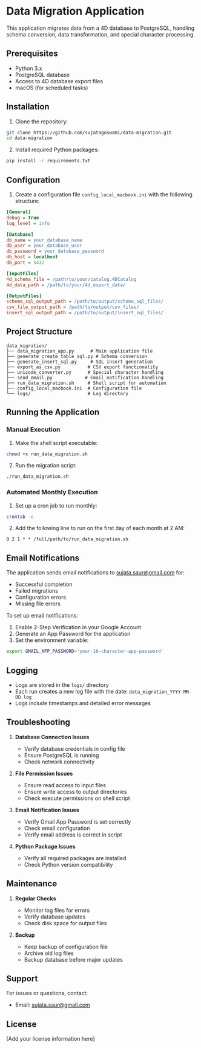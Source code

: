 # Data Migration Application
This application migrates data from a 4D database to PostgreSQL, handling schema conversion, data transformation, and special character processing.

## Prerequisites

- Python 3.x
- PostgreSQL database
- Access to 4D database export files
- macOS (for scheduled tasks)

## Installation

1. Clone the repository:
```bash
git clone https://github.com/sujatagoswami/data-migration.git
cd data-migration
```

2. Install required Python packages:
```bash
pip install -r requirements.txt
```

## Configuration

1. Create a configuration file `config_local_macbook.ini` with the following structure:
```ini
[General]
debug = True
log_level = info

[Database]
db_name = your_database_name
db_user = your_database_user
db_password = your_database_password
db_host = localhost
db_port = 5432

[InputFiles]
4d_schema_file = /path/to/your/catalog.4DCatalog
4d_data_path = /path/to/your/4d_export_data/

[OutputFiles]
schema_sql_output_path = /path/to/output/schema_sql_files/
csv_file_output_path = /path/to/output/csv_files/
insert_sql_output_path = /path/to/output/insert_sql_files/
```

## Project Structure

```
data_migration/
├── data_migration_app.py      # Main application file
├── generate_create_table_sql.py # Schema conversion
├── generate_insert_sql.py     # SQL insert generation
├── export_as_csv.py          # CSV export functionality
├── unicode_converter.py      # Special character handling
├── send_email.py            # Email notification handling
├── run_data_migration.sh     # Shell script for automation
├── config_local_macbook.ini  # Configuration file
└── logs/                     # Log directory
```

## Running the Application

### Manual Execution

1. Make the shell script executable:
```bash
chmod +x run_data_migration.sh
```

2. Run the migration script:
```bash
./run_data_migration.sh
```

### Automated Monthly Execution

1. Set up a cron job to run monthly:
```bash
crontab -e
```

2. Add the following line to run on the first day of each month at 2 AM:
```
0 2 1 * * /full/path/to/run_data_migration.sh
```

## Email Notifications

The application sends email notifications to sujata.saur@gmail.com for:
- Successful completion
- Failed migrations
- Configuration errors
- Missing file errors

To set up email notifications:
1. Enable 2-Step Verification in your Google Account
2. Generate an App Password for the application
3. Set the environment variable:
```bash
export GMAIL_APP_PASSWORD='your-16-character-app-password'
```

## Logging

- Logs are stored in the `logs/` directory
- Each run creates a new log file with the date: `data_migration_YYYY-MM-DD.log`
- Logs include timestamps and detailed error messages

## Troubleshooting

1. **Database Connection Issues**
   - Verify database credentials in config file
   - Ensure PostgreSQL is running
   - Check network connectivity

2. **File Permission Issues**
   - Ensure read access to input files
   - Ensure write access to output directories
   - Check execute permissions on shell script

3. **Email Notification Issues**
   - Verify Gmail App Password is set correctly
   - Check email configuration
   - Verify email address is correct in script

4. **Python Package Issues**
   - Verify all required packages are installed
   - Check Python version compatibility

## Maintenance

1. **Regular Checks**
   - Monitor log files for errors
   - Verify database updates
   - Check disk space for output files

2. **Backup**
   - Keep backup of configuration file
   - Archive old log files
   - Backup database before major updates

## Support

For issues or questions, contact:
- Email: sujata.saur@gmail.com

## License

[Add your license information here] 